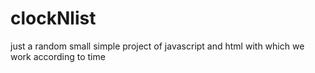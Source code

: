 # clockNlist
just a random small simple project of javascript and html with which we work according to time
